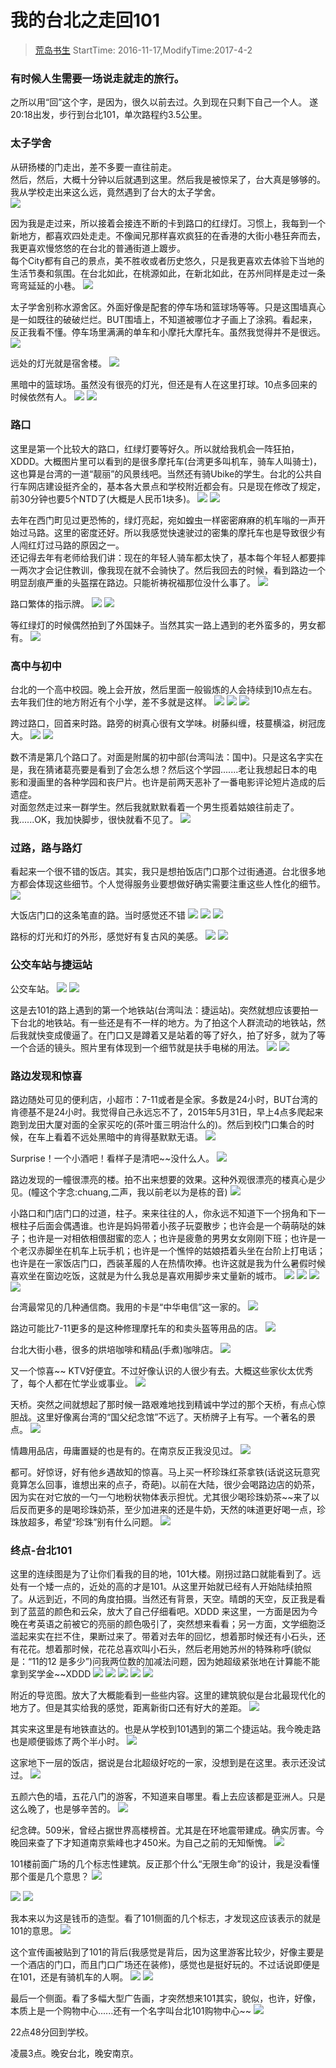 # 我的台北之走回101
> [荒岛书生](http://www.lidaxiang.cn/)
> StartTime: 2016-11-17,ModifyTime:2017-4-2

### 有时候人生需要一场说走就走的旅行。
之所以用“回”这个字，是因为，很久以前去过。久到现在只剩下自己一个人。
遂20:18出发，步行到台北101，单次路程约3.5公里。

### 太子学舍  
从研扬楼的门走出，差不多要一直往前走。  
然后，然后，大概十分钟以后就遇到这里。然后我是被惊呆了，台大真是够够的。我从学校走出来这么远，竟然遇到了台大的太子学舍。  
![](http://www.lidaxiang.cn/images/scenery/onroadto-taipei101/1.jpg)  

因为我是走过来，所以接着会接连不断的卡到路口的红绿灯。习惯上，我每到一个新地方，都喜欢四处走走。不像闻兄那样喜欢疯狂的在香港的大街小巷狂奔而去，我更喜欢慢悠悠的在台北的普通街道上踱步。  
每个City都有自己的景点，美不胜收或者历史悠久，只是我更喜欢去体验下当地的生活节奏和氛围。在台北如此，在桃源如此，在新北如此，在苏州同样是走过一条弯弯延延的小巷。
![](http://www.lidaxiang.cn/images/scenery/onroadto-taipei101/2.jpg)  

太子学舍别称水源舍区。外面好像是配套的停车场和篮球场等等。只是这围墙真心是一如既往的破破烂烂。BUT围墙上，不知道被哪位才子画上了涂鸦。看起来，反正我看不懂。停车场里满满的单车和小摩托大摩托车。虽然我觉得并不是很远。
![](http://www.lidaxiang.cn/images/scenery/onroadto-taipei101/3.jpg)  

远处的灯光就是宿舍楼。
![](http://www.lidaxiang.cn/images/scenery/onroadto-taipei101/4.jpg)  

黑暗中的篮球场。虽然没有很亮的灯光，但还是有人在这里打球。10点多回来的时候依然有人。
![](http://www.lidaxiang.cn/images/scenery/onroadto-taipei101/5-1.jpg)
![](http://www.lidaxiang.cn/images/scenery/onroadto-taipei101/5-2.jpg)  

### 路口
这里是第一个比较大的路口，红绿灯要等好久。所以就给我机会一阵狂拍，XDDD。大概图片里可以看到的是很多摩托车(台湾更多叫机车，骑车人叫骑士)，这也算是台湾的一道“靓丽”的风景线吧。当然还有骑Ubike的学生。台北的公共自行车网店建设挺齐全的，基本各大景点和学校附近都会有。只是现在修改了规定，前30分钟也要5个NTD了(大概是人民币1块多)。
![](http://www.lidaxiang.cn/images/scenery/onroadto-taipei101/6-1.jpg)
![](http://www.lidaxiang.cn/images/scenery/onroadto-taipei101/6-2.jpg)  

去年在西门町见过更恐怖的，绿灯亮起，宛如蝗虫一样密密麻麻的机车嗡的一声开始过马路。这里的密度还好。所以我感觉快速驶过的密集的摩托车也是导致很少有人闯红灯过马路的原因之一。  
还记得去年有老师给我们讲：现在的年轻人骑车都太快了，基本每个年轻人都要摔一两次才会记住教训，像我现在就不会骑快了。然后我回去的时候，看到路边一个明显刮痕严重的头盔摆在路边。只能祈祷祝福那位没什么事了。
![](http://www.lidaxiang.cn/images/scenery/onroadto-taipei101/6-3.jpg)  

路口繁体的指示牌。
![](http://www.lidaxiang.cn/images/scenery/onroadto-taipei101/7-1.jpg)
![](http://www.lidaxiang.cn/images/scenery/onroadto-taipei101/7-2.jpg)  

等红绿灯的时候偶然拍到了外国妹子。当然其实一路上遇到的老外蛮多的，男女都有。
![](http://www.lidaxiang.cn/images/scenery/onroadto-taipei101/7-3.jpg)  

### 高中与初中
台北的一个高中校园。晚上会开放，然后里面一般锻炼的人会持续到10点左右。去年我们住的地方附近有个小学，差不多就是这样。
![](http://www.lidaxiang.cn/images/scenery/onroadto-taipei101/8-1.jpg)
![](http://www.lidaxiang.cn/images/scenery/onroadto-taipei101/8-2.jpg)
![](http://www.lidaxiang.cn/images/scenery/onroadto-taipei101/8-3.jpg)  

跨过路口，回首来时路。路旁的树真心很有文学味。树藤纠缠，枝蔓横溢，树冠庞大。
![](http://www.lidaxiang.cn/images/scenery/onroadto-taipei101/8-4.jpg)
![](http://www.lidaxiang.cn/images/scenery/onroadto-taipei101/8-5.jpg)  

数不清是第几个路口了。对面是附属的初中部(台湾叫法：国中)。只是这名字实在是，我在猜诸葛亮要是看到了会怎么想？然后这个学园.......老让我想起日本的电影和漫画里的各种学园和丧尸片。也许是前两天恶补了一番电影评论短片造成的后遗症。  
对面忽然走过来一群学生。然后我就默默看着一个男生揽着姑娘往前走了。我......OK，我加快脚步，很快就看不见了。
![](http://www.lidaxiang.cn/images/scenery/onroadto-taipei101/9.jpg)  

### 过路，路与路灯
看起来一个很不错的饭店。其实，我只是想拍饭店门口那个过街通道。台北很多地方都会体现这些细节。个人觉得服务业要想做好确实需要注重这些人性化的细节。
![](http://www.lidaxiang.cn/images/scenery/onroadto-taipei101/10.jpg)  

大饭店门口的这条笔直的路。当时感觉还不错
![](http://www.lidaxiang.cn/images/scenery/onroadto-taipei101/11-1.jpg)
![](http://www.lidaxiang.cn/images/scenery/onroadto-taipei101/11-2.jpg)
![](http://www.lidaxiang.cn/images/scenery/onroadto-taipei101/11-3.jpg)

路标的灯光和灯的外形，感觉好有复古风的美感。
![](http://www.lidaxiang.cn/images/scenery/onroadto-taipei101/12-1.jpg)
![](http://www.lidaxiang.cn/images/scenery/onroadto-taipei101/12-1.jpg)

### 公交车站与捷运站
公交车站。
![](http://www.lidaxiang.cn/images/scenery/onroadto-taipei101/13-1.jpg)
![](http://www.lidaxiang.cn/images/scenery/onroadto-taipei101/13-2.jpg)

这是去101的路上遇到的第一个地铁站(台湾叫法：捷运站)。突然就想应该要拍一下台北的地铁站。有一些还是有不一样的地方。为了拍这个人群流动的地铁站，然后我就快变成傻逼了。在门口又是蹲着又是站着的等了好久，拍了好多，就为了等一个合适的镜头。照片里有体现到一个细节就是扶手电梯的用法。
![](http://www.lidaxiang.cn/images/scenery/onroadto-taipei101/14-1.jpg)
![](http://www.lidaxiang.cn/images/scenery/onroadto-taipei101/14-2.jpg)

### 路边发现和惊喜
路边随处可见的便利店，小超市：7-11或者是全家。多数是24小时，BUT台湾的肯德基不是24小时。我觉得自己永远忘不了，2015年5月31日，早上4点多爬起来跑到龙田大厦对面的全家买吃的(茶叶蛋三明治什么的)。然后到校门口集合的时候，在车上看着不远处黑暗中的肯得基默默无语。
![](http://www.lidaxiang.cn/images/scenery/onroadto-taipei101/15.jpg)

Surprise！一个小酒吧！看样子是清吧~~没什么人。
![](http://www.lidaxiang.cn/images/scenery/onroadto-taipei101/16.jpg)

路边发现的一幢很漂亮的楼。拍不出来想要的效果。这种外观很漂亮的楼真心是少见。(幢这个字念:chuang,二声，我以前老以为是栋的音)
![](http://www.lidaxiang.cn/images/scenery/onroadto-taipei101/17.jpg)

小路口和门店门口的过道，柱子。来来往往的人，你永远不知道下一个拐角和下一根柱子后面会偶遇谁。也许是妈妈带着小孩子玩耍散步；也许会是一个萌萌哒的妹子；也许是一对相依相偎甜蜜的恋人；也许是疲惫的男男女女刚刚下班；也许是一个老汉赤脚坐在机车上玩手机；也许是一个憔悴的姑娘捂着头坐在台阶上打电话；也许是在一家饭店门口，西装革履的人在热情吹捧。也许这就是我为什么暑假时候喜欢坐在窗边吃饭，这就是为什么我总是喜欢用脚步来丈量新的城市。
![](http://www.lidaxiang.cn/images/scenery/onroadto-taipei101/18-1.jpg)
![](http://www.lidaxiang.cn/images/scenery/onroadto-taipei101/18-2.jpg)
![](http://www.lidaxiang.cn/images/scenery/onroadto-taipei101/18-3.jpg)
![](http://www.lidaxiang.cn/images/scenery/onroadto-taipei101/18-4.jpg)

台湾最常见的几种通信商。我用的卡是“中华电信”这一家的。
![](http://www.lidaxiang.cn/images/scenery/onroadto-taipei101/19.jpg)

路边可能比7-11更多的是这种修理摩托车的和卖头盔等用品的店。
![](http://www.lidaxiang.cn/images/scenery/onroadto-taipei101/20.jpg)

台北大街小巷，很多的烘培咖啡和精品(手煮)咖啡店。
![](http://www.lidaxiang.cn/images/scenery/onroadto-taipei101/21.jpg)

又一个惊喜~~ KTV好便宜。不过好像认识的人很少有去。大概这些家伙太优秀了，每个人都在忙学业或事业。
![](http://www.lidaxiang.cn/images/scenery/onroadto-taipei101/22.jpg)

天桥。突然之间就想起了那时候一路艰难地找到精诚中学过的那个天桥，有点心惊胆战。这里好像离台湾的“国父纪念馆”不远了。天桥牌子上有写。一个著名的景点。
![](http://www.lidaxiang.cn/images/scenery/onroadto-taipei101/23.jpg)

情趣用品店，毋庸置疑的也是有的。在南京反正我没见过。
![](http://www.lidaxiang.cn/images/scenery/onroadto-taipei101/24.jpg)

都可。好惊讶，好有他乡遇故知的惊喜。马上买一杯珍珠红茶拿铁(话说这玩意究竟算怎么回事，谁想出来的点子，奇葩)。以前在大陆，很少会喝路边店的奶茶，因为实在对它放的一勺一勺地粉状物体表示担忧。尤其很少喝珍珠奶茶~~来了以后反而更多的是喝珍珠奶茶，至少加进来的还是牛奶，天然的味道更好喝一点，珍珠放超多，希望“珍珠”别有什么问题。
![](http://www.lidaxiang.cn/images/scenery/onroadto-taipei101/25.jpg)

### 终点-台北101
这里的连续图是为了让你们看我的目的地，101大楼。刚拐过路口就能看到了。远处有一个矮一点的，近处的高的才是101。从这里开始就已经有人开始陆续拍照了。从远到近，不同的角度拍摄。当然还有背景，天空。晴朗的天空，反正我是看到了蓝蓝的颜色和云朵，放大了自己仔细看吧。XDDD
来这里，一方面是因为今晚在考英语之前被它的亮丽的颜色吸引了，突然想来看看；另一方面，文学细胞泛滥起来实在拦不住，果断过来了。带着对去年的回忆，想着那时候还有小石头，还有花花。想着那时候，花花总喜欢叫小石头，然后老用她苏州的特殊称呼(貌似是：“11的12 是多少”)问我两位数的加减法问题，因为她超级紧张地在计算能不能拿到奖学金~~XDDD
![](http://www.lidaxiang.cn/images/scenery/onroadto-taipei101/26-1.jpg)
![](http://www.lidaxiang.cn/images/scenery/onroadto-taipei101/26-2.jpg)
![](http://www.lidaxiang.cn/images/scenery/onroadto-taipei101/26-3.jpg)
![](http://www.lidaxiang.cn/images/scenery/onroadto-taipei101/26-4.jpg)
![](http://www.lidaxiang.cn/images/scenery/onroadto-taipei101/26-5.jpg)

附近的导览图。放大了大概能看到一些些内容。这里的建筑貌似是台北最现代化的地方了。但是其实给我的感觉，距离新街口还有好大的差距。
![](http://www.lidaxiang.cn/images/scenery/onroadto-taipei101/27.jpg)

其实来这里是有地铁直达的。也是从学校到101遇到的第二个捷运站。我今晚走路也是顺便锻炼了两个半小时。
![](http://www.lidaxiang.cn/images/scenery/onroadto-taipei101/28.jpg)

这家地下一层的饭店，据说是台北超级好吃的一家，没想到是在这里。表示还没试过。
![](http://www.lidaxiang.cn/images/scenery/onroadto-taipei101/29.jpg)

五颜六色的墙，五花八门的游客，不知道来自哪里。看上去应该都是亚洲人。只是这么晚了，也是够辛苦的。
![](http://www.lidaxiang.cn/images/scenery/onroadto-taipei101/30.jpg)

纪念碑。509米，曾经占据世界高楼榜首。尤其是在环地震带建成。确实厉害。今晚回来查了下才知道南京紫峰也才450米。为自己之前的无知惭愧。
![](http://www.lidaxiang.cn/images/scenery/onroadto-taipei101/31.jpg)

101楼前面广场的几个标志性建筑。反正那个什么“无限生命”的设计，我是没看懂那个蛋是几个意思？
![](http://www.lidaxiang.cn/images/scenery/onroadto-taipei101/32.jpg)

![](http://www.lidaxiang.cn/images/scenery/onroadto-taipei101/33-1.jpg)
![](http://www.lidaxiang.cn/images/scenery/onroadto-taipei101/33-2.jpg)

我本来以为这是钱币的造型。看了101侧面的几个标志，才发现这应该表示的就是101的意思。
![](http://www.lidaxiang.cn/images/scenery/onroadto-taipei101/34.jpg)

这个宣传画被贴到了101的背后(我感觉是背后，因为这里游客比较少，好像主要是一个酒店的门口，而且门口广场还在装修)，感觉也是挺好玩的。不过话说即便是在101，还是有骑机车的人啊。
![](http://www.lidaxiang.cn/images/scenery/onroadto-taipei101/35-1.jpg)
![](http://www.lidaxiang.cn/images/scenery/onroadto-taipei101/35-2.jpg)

最后一个侧面。看了多幅大型广告画，才突然想来101其实，貌似，也许，好像，本质上是一个购物中心......还有一个名字叫台北101购物中心~~
![](http://www.lidaxiang.cn/images/scenery/onroadto-taipei101/36.jpg)

22点48分回到学校。

凌晨3点。晚安台北，晚安南京。